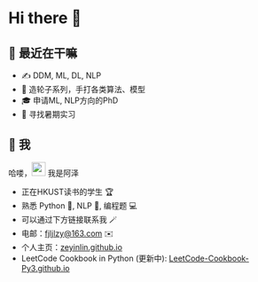 # Hi there 👋

<!--
**fjljlzy/fjljlzy** is a ✨ _special_ ✨ repository because its `README.md` (this file) appears on your GitHub profile.

Here are some ideas to get you started:

- 🔭 I’m currently working on ...
- 🌱 I’m currently learning ...
- 👯 I’m looking to collaborate on ...
- 🤔 I’m looking for help with ...
- 💬 Ask me about ...
- 📫 How to reach me: ...
- 😄 Pronouns: ...
- ⚡ Fun fact: ...
-->

## 🥳 最近在干嘛

* ✍️ DDM, ML, DL, NLP
* 🔨 造轮子系列，手打各类算法、模型
* 🎓 申请ML, NLP方向的PhD
* 🐧 寻找暑期实习

## 🐼 我

<!-- <img style="width: 50%" align="right" src="https://github-readme-stats.vercel.app/api?username=haixiangyan&show_icons=true&hide_border=true&theme=vue-dark" /> -->

哈喽，<img src="https://media.giphy.com/media/hvRJCLFzcasrR4ia7z/giphy.gif" width="25px"> 我是阿泽

- 正在HKUST读书的学生 🏆
- 熟悉 Python 🐍, NLP 🤔, 编程题 💻
- 可以通过下方链接联系我 🪄
- 电邮：fjljlzy@163.com ✉️
- 个人主页：[zeyinlin.github.io](https://fjljlzy.github.io/zeyinlin.github.io/)
- LeetCode Cookbook in Python (更新中): [LeetCode-Cookbook-Py3.github.io](https://fjljlzy.github.io/LeetCode-Cookbook-Py3.github.io/)
